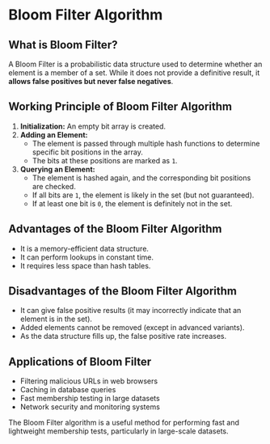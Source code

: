 # Bloom Filter Algorithm

## What is Bloom Filter?

A Bloom Filter is a probabilistic data structure used to determine whether an element is a member of a set. While it does not provide a definitive result, it **allows false positives but never false negatives**.

## Working Principle of Bloom Filter Algorithm

1. **Initialization:** An empty bit array is created.
2. **Adding an Element:**
   - The element is passed through multiple hash functions to determine specific bit positions in the array.
   - The bits at these positions are marked as `1`.
3. **Querying an Element:**
   - The element is hashed again, and the corresponding bit positions are checked.
   - If all bits are `1`, the element is likely in the set (but not guaranteed).
   - If at least one bit is `0`, the element is definitely not in the set.

## Advantages of the Bloom Filter Algorithm

- It is a memory-efficient data structure.
- It can perform lookups in constant time.
- It requires less space than hash tables.

## Disadvantages of the Bloom Filter Algorithm

- It can give false positive results (it may incorrectly indicate that an element is in the set).
- Added elements cannot be removed (except in advanced variants).
- As the data structure fills up, the false positive rate increases.

## Applications of Bloom Filter

- Filtering malicious URLs in web browsers
- Caching in database queries
- Fast membership testing in large datasets
- Network security and monitoring systems

The Bloom Filter algorithm is a useful method for performing fast and lightweight membership tests, particularly in large-scale datasets.
